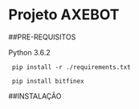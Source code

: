 # Projeto AXEBOT



##PRE-REQUISITOS

  Python 3.6.2
  
     pip install -r ./requirements.txt
  
     pip install bitfinex

##INSTALAÇÃO




